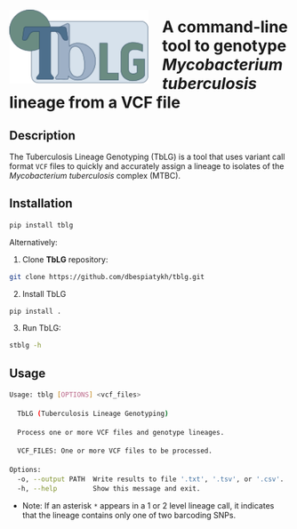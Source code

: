 <img align ="left" src=https://github.com/dbespiatykh/tblg/blob/main/assets/logo.svg width=250px style="padding-right: 25px; padding-top: 25px;">

# A command-line tool to genotype _Mycobacterium tuberculosis_ lineage from a VCF file

## Description

The Tuberculosis Lineage Genotyping (TbLG) is a tool that uses variant call format `VCF` files to quickly and accurately assign a lineage to isolates of the _Mycobacterium tuberculosis_ complex (MTBC).

## Installation

```bash
pip install tblg
```

Alternatively:

1. Clone **TbLG** repository:

```bash
git clone https://github.com/dbespiatykh/tblg.git
```

2. Install TbLG

```bash
pip install .
```

3. Run TbLG:

```bash
stblg -h
```

## Usage

```bash
Usage: tblg [OPTIONS] <vcf_files>

  TbLG (Tuberculosis Lineage Genotyping)

  Process one or more VCF files and genotype lineages.

  VCF_FILES: One or more VCF files to be processed.

Options:
  -o, --output PATH  Write results to file '.txt', '.tsv', or '.csv'.
  -h, --help         Show this message and exit.
```

- Note: If an asterisk `*` appears in a 1 or 2 level lineage call, it indicates that the lineage contains only one of two barcoding SNPs.
